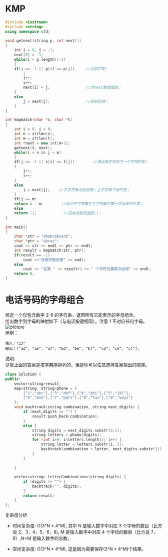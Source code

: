 # KMP
```c++
#include <iostream>
#include <string>
using namespace std;
 
void getnext(string p, int next[])
{
    int i = 0, j = -1;
    next[0] = -1;
    while(i < p.length()-1)
    {
	if(j == -1 || p[i] == p[j])		//向前匹配；		
        {
	    j++;			
	    i++;
	    next[i] = j;			    //为next数组赋值；
	}
	else
	    j = next[j];		        //往前回溯；
    }
}

int kmpmatch(char *s, char *t)
{
    int i = 0, j = 0;
    int n = strlen(s);
    int m = strlen(t);
    int *next = new int[m+1];
    getnext(t, next);
    while(i < n && j < m)
    {
	if(j == -1 || s[i] == t[j])        //满足条件则向下一个字符匹配；
	{
	    j++;
	    i++;
	}
	else
	    j = next[j];    //子字符串向前回溯；主字符串下标不变；
    }
    if(j == m)
	return i - m;        //返回子字符串在主字符串中第一次出现的位置；
    else
	return -1;            //没有找到则返回-1；
}
 
int main()
{
    char *str = "ababcabcacb";
    char *ptr = "abcac";
    cout << str << endl << ptr << endl;
    int result = kmpmatch(str, ptr);
    if(result == -1)
        cout <<"没有匹配结果" << endl;
    else
        cout << "在第 " << result+1 << " 个字符位置首次出现" << endl;
    return 0;
}
```

# 电话号码的字母组合
给定一个仅包含数字 2-9 的字符串，返回所有它能表示的字母组合。  
给出数字到字母的映射如下（与电话按键相同）。注意 1 不对应任何字母。  
![picture](https://assets.leetcode-cn.com/aliyun-lc-upload/original_images/17_telephone_keypad.png)  
示例：
```
输入："23"
输出：["ad", "ae", "af", "bd", "be", "bf", "cd", "ce", "cf"].
```
说明:  
尽管上面的答案是按字典序排列的，但是你可以任意选择答案输出的顺序。

```c++
class Solution {
public:
    vector<string>result;
    map<string, string>phone = {
        {"2","abc"},{"3","def"},{"4","ghi"},{"5","jkl"},
        {"6","mno"},{"7","pqrs"},{"8","tuv"},{"9","wxyz"}
    };
    void backtrack(string combination, string next_digits) {
        if (next_digits == "") {
            result.push_back(combination);
        }
        else {
            string digits = next_digits.substr(0,1);
            string letters = phone[digits];
            for (int i=0; i<letters.length(); i++) {
                string letter = letters.substr(i, 1);
                backtrack(combination + letter, next_digits.substr(1));
            }
        }
        
    }
    
    vector<string> letterCombinations(string digits) {
        if (digits != "") {
            backtrack("", digits);
        }
        return result;
    }
};
```
复杂度分析

- 时间复杂度: O(3^N * 4^M), 其中 N 是输入数字中对应 3 个字母的数目（比方说 2，3，4，5，6，8), M 是输入数字中对应 4 个字母的数目（比方说 7，9）,N+M 是输入数字的总数。  

- 空间复杂度: O(3^N * 4^M), 这是因为需要保存(3^N * 4^M)个结果。
